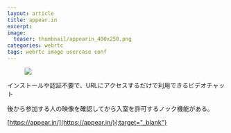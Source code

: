 ```yaml
---
layout: article
title: appear.in
excerpt: 
image:
  teaser: thumbnail/appearin_400x250.png
categories: webrtc
tags: webrtc image usercase conf
---
```


<figure>
	<a href="https://appear.in/" target="_blank"><img src="{{ site.url }}/images/pages/appearin.png"></a>
</figure>

インストールや認証不要で、URLにアクセスするだけで利用できるビデオチャット

後から参加する人の映像を確認してから入室を許可するノック機能がある。


[https://appear.in/](https://appear.in/){:target="_blank"}
